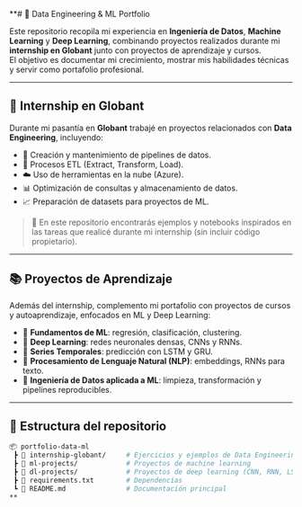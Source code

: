 **# 🌟 Data Engineering & ML Portfolio

Este repositorio recopila mi experiencia en **Ingeniería de Datos**, **Machine Learning** y **Deep Learning**, combinando proyectos realizados durante mi **internship en Globant** junto con proyectos de aprendizaje y cursos.  
El objetivo es documentar mi crecimiento, mostrar mis habilidades técnicas y servir como portafolio profesional.

---

## 🏢 Internship en Globant

Durante mi pasantía en **Globant** trabajé en proyectos relacionados con **Data Engineering**, incluyendo:

- 📂 Creación y mantenimiento de pipelines de datos.  
- 🔄 Procesos ETL (Extract, Transform, Load).  
- ☁️ Uso de herramientas en la nube  (Azure).
- 📊 Optimización de consultas y almacenamiento de datos.  
- 📈 Preparación de datasets para proyectos de ML.  

> 🔎 En este repositorio encontrarás ejemplos y notebooks inspirados en las tareas que realicé durante mi internship (sin incluir código propietario).

---

## 📚 Proyectos de Aprendizaje

Además del internship, complemento mi portafolio con proyectos de cursos y autoaprendizaje, enfocados en ML y Deep Learning:

- 🔹 **Fundamentos de ML**: regresión, clasificación, clustering.  
- 🔹 **Deep Learning**: redes neuronales densas, CNNs y RNNs.  
- 🔹 **Series Temporales**: predicción con LSTM y GRU.  
- 🔹 **Procesamiento de Lenguaje Natural (NLP)**: embeddings, RNNs para texto.  
- 🔹 **Ingeniería de Datos aplicada a ML**: limpieza, transformación y pipelines reproducibles.  

---

## 📂 Estructura del repositorio

```bash
📦 portfolio-data-ml
 ┣ 📁 internship-globant/     # Ejercicios y ejemplos de Data Engineering
 ┣ 📁 ml-projects/            # Proyectos de machine learning
 ┣ 📁 dl-projects/            # Proyectos de deep learning (CNN, RNN, LSTM, etc.)
 ┣ 📄 requirements.txt        # Dependencias
 ┗ 📄 README.md               # Documentación principal
**
